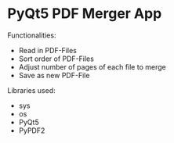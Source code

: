 
# PyQt5 PDF Merger App 

Functionalities:
- Read in PDF-Files
- Sort order of PDF-Files
- Adjust number of pages of each file to merge
- Save as new PDF-File

Libraries used:
- sys
- os
- PyQt5
- PyPDF2
